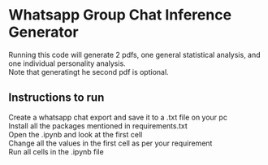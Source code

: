 # Whatsapp Group Chat Inference Generator

Running this code will generate 2 pdfs, one general statistical analysis, and one individual personality analysis.  
Note that generatingt he second pdf is optional.  

## Instructions to run

Create a whatsapp chat export and save it to a .txt file on your pc  
Install all the packages mentioned in requirements.txt  
Open the .ipynb and look at the first cell  
Change all the values in the first cell as per your requirement  
Run all cells in the .ipynb file  
